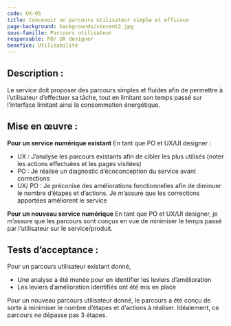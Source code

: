 ```yaml
---
code: UX-05
title: Concevoir un parcours utilisateur simple et efficace
page-background: backgrounds/vincent2.jpg
sous-famille: Parcours utilisateur
responsable: PO/ UX designer
benefice: Utilisabilité
---
```

## Description :

Le service doit proposer des parcours simples et fluides afin de permettre à l’utilisateur d’effectuer sa tâche, tout en limitant son temps passé sur l’interface limitant ainsi la consommation énergétique.

## Mise en œuvre :

**Pour un service numérique existant**
En tant que PO et UX/UI designer :

* UX : J’analyse les parcours existants afin de cibler les plus utilisés (noter les actions effectuées et les pages visitées)
* PO : Je réalise un diagnostic d’écoconception du service avant corrections
* UX/ PO : Je préconise des améliorations fonctionnelles afin de diminuer le nombre d’étapes et d’actions. Je m’assure que les corrections apportées améliorent le service

**Pour un nouveau service numérique**
En tant que PO et UX/UI designer, je m’assure que les parcours sont conçus en vue de minimiser le temps passé par l’utilisateur sur le service/produit.

## Tests d’acceptance :

Pour un parcours utilisateur existant donné,

* Une analyse a été menée pour en identifier les leviers d’amélioration
* Les leviers d’amélioration identifiés ont été mis en place

Pour un nouveau parcours utilisateur donné, le parcours a été conçu de sorte à minimiser le nombre d’étapes et d’actions à réaliser. Idéalement, ce parcours ne dépasse pas 3 étapes.
